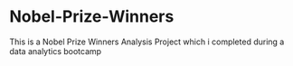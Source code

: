 # Nobel-Prize-Winners
This is a Nobel Prize Winners Analysis Project which i completed during a data analytics bootcamp 
